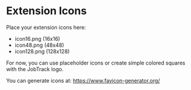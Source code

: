 # Extension Icons

Place your extension icons here:
- icon16.png (16x16)
- icon48.png (48x48)
- icon128.png (128x128)

For now, you can use placeholder icons or create simple colored squares with the JobTrack logo.

You can generate icons at: https://www.favicon-generator.org/
